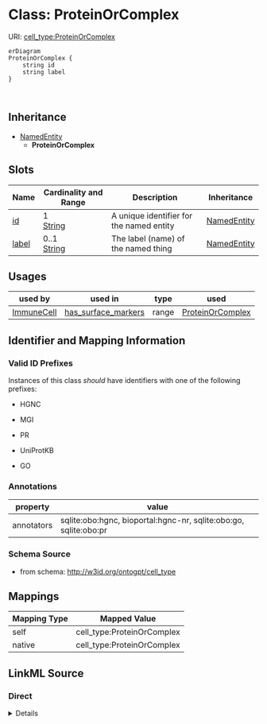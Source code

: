 

# Class: ProteinOrComplex



URI: [cell_type:ProteinOrComplex](http://w3id.org/ontogpt/cell_type/ProteinOrComplex)



```mermaid
erDiagram
ProteinOrComplex {
    string id  
    string label  
}



```




## Inheritance
* [NamedEntity](NamedEntity.md)
    * **ProteinOrComplex**



## Slots

| Name | Cardinality and Range | Description | Inheritance |
| ---  | --- | --- | --- |
| [id](id.md) | 1 <br/> [String](String.md) | A unique identifier for the named entity | [NamedEntity](NamedEntity.md) |
| [label](label.md) | 0..1 <br/> [String](String.md) | The label (name) of the named thing | [NamedEntity](NamedEntity.md) |





## Usages

| used by | used in | type | used |
| ---  | --- | --- | --- |
| [ImmuneCell](ImmuneCell.md) | [has_surface_markers](has_surface_markers.md) | range | [ProteinOrComplex](ProteinOrComplex.md) |






## Identifier and Mapping Information


### Valid ID Prefixes

Instances of this class *should* have identifiers with one of the following prefixes:

* HGNC

* MGI

* PR

* UniProtKB

* GO






### Annotations

| property | value |
| --- | --- |
| annotators | sqlite:obo:hgnc, bioportal:hgnc-nr, sqlite:obo:go, sqlite:obo:pr |



### Schema Source


* from schema: http://w3id.org/ontogpt/cell_type





## Mappings

| Mapping Type | Mapped Value |
| ---  | ---  |
| self | cell_type:ProteinOrComplex |
| native | cell_type:ProteinOrComplex |





## LinkML Source

<!-- TODO: investigate https://stackoverflow.com/questions/37606292/how-to-create-tabbed-code-blocks-in-mkdocs-or-sphinx -->

### Direct

<details>
```yaml
name: ProteinOrComplex
id_prefixes:
- HGNC
- MGI
- PR
- UniProtKB
- GO
annotations:
  annotators:
    tag: annotators
    value: sqlite:obo:hgnc, bioportal:hgnc-nr, sqlite:obo:go, sqlite:obo:pr
from_schema: http://w3id.org/ontogpt/cell_type
is_a: NamedEntity

```
</details>

### Induced

<details>
```yaml
name: ProteinOrComplex
id_prefixes:
- HGNC
- MGI
- PR
- UniProtKB
- GO
annotations:
  annotators:
    tag: annotators
    value: sqlite:obo:hgnc, bioportal:hgnc-nr, sqlite:obo:go, sqlite:obo:pr
from_schema: http://w3id.org/ontogpt/cell_type
is_a: NamedEntity
attributes:
  id:
    name: id
    annotations:
      prompt.skip:
        tag: prompt.skip
        value: 'true'
    description: A unique identifier for the named entity
    comments:
    - this is populated during the grounding and normalization step
    from_schema: http://w3id.org/ontogpt/cell_type
    identifier: true
    alias: id
    owner: ProteinOrComplex
    domain_of:
    - CellType
    - NamedEntity
    - Publication
    range: string
    required: true
  label:
    name: label
    annotations:
      owl:
        tag: owl
        value: AnnotationProperty, AnnotationAssertion
    description: The label (name) of the named thing
    from_schema: http://w3id.org/ontogpt/cell_type
    aliases:
    - name
    slot_uri: rdfs:label
    alias: label
    owner: ProteinOrComplex
    domain_of:
    - CellType
    - NamedEntity
    range: string

```
</details>
